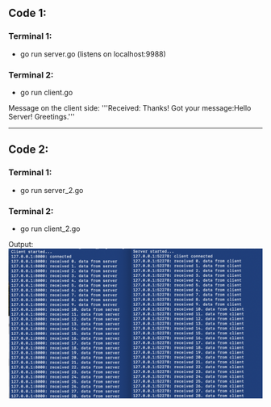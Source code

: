 ## Code 1:

### Terminal 1:
- go run server.go  (listens on localhost:9988)
### Terminal 2:
- go run client.go


Message on the client side:
'''Received:  Thanks! Got your message:Hello Server! Greetings.'''


<hr>

## Code 2:

### Terminal 1:
- go run server_2.go
### Terminal 2:
- go run client_2.go

Output:
<img src="output_2.png"/>



